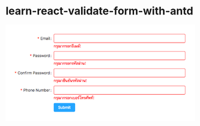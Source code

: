 # learn-react-validate-form-with-antd

![screenshot-01](https://raw.githubusercontent.com/golfz/learn-react-validate-form-with-antd/master/Screenshot-01.png)
